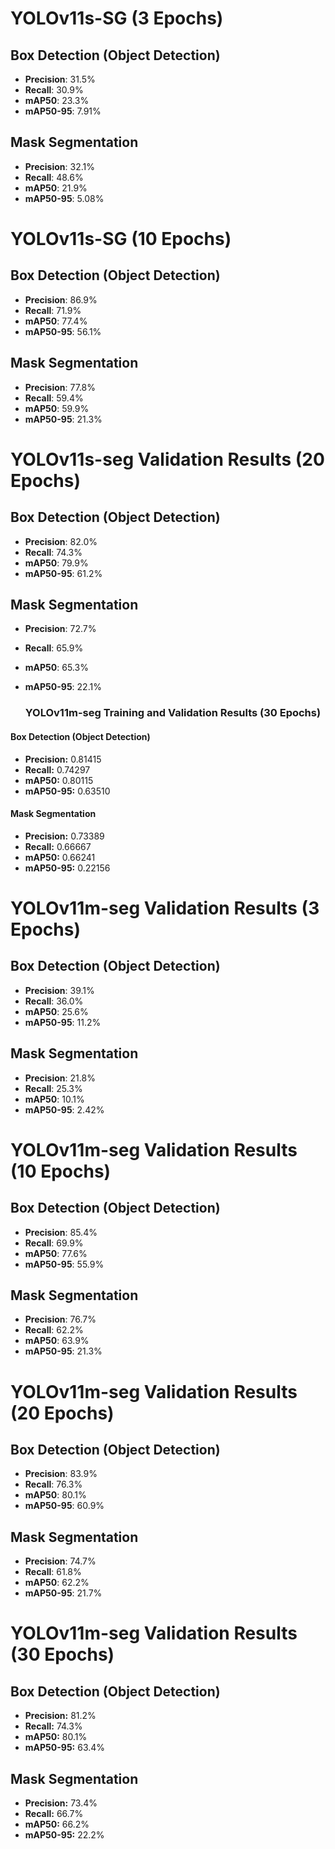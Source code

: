 # YOLOv11s-SG (3 Epochs)

## Box Detection (Object Detection)
- **Precision**: 31.5%
- **Recall**: 30.9%
- **mAP50**: 23.3%
- **mAP50-95**: 7.91%

## Mask Segmentation
- **Precision**: 32.1%
- **Recall**: 48.6%
- **mAP50**: 21.9%
- **mAP50-95**: 5.08%

# YOLOv11s-SG (10 Epochs)

## Box Detection (Object Detection)
- **Precision**: 86.9%
- **Recall**: 71.9%
- **mAP50**: 77.4%
- **mAP50-95**: 56.1%


## Mask Segmentation
- **Precision**: 77.8%
- **Recall**: 59.4%
- **mAP50**: 59.9%
- **mAP50-95**: 21.3%

# YOLOv11s-seg Validation Results (20 Epochs)

## Box Detection (Object Detection)
- **Precision**: 82.0%
- **Recall**: 74.3%
- **mAP50**: 79.9%
- **mAP50-95**: 61.2%

## Mask Segmentation
- **Precision**: 72.7%
- **Recall**: 65.9%
- **mAP50**: 65.3%
- **mAP50-95**: 22.1%

  ### YOLOv11m-seg Training and Validation Results (30 Epochs)

#### Box Detection (Object Detection)
- **Precision:** 0.81415
- **Recall:** 0.74297
- **mAP50:** 0.80115
- **mAP50-95:** 0.63510

#### Mask Segmentation
- **Precision:** 0.73389
- **Recall:** 0.66667
- **mAP50:** 0.66241
- **mAP50-95:** 0.22156

# YOLOv11m-seg Validation Results (3 Epochs)

## Box Detection (Object Detection)
- **Precision**: 39.1%
- **Recall**: 36.0%
- **mAP50**: 25.6%
- **mAP50-95**: 11.2%

## Mask Segmentation
- **Precision**: 21.8%
- **Recall**: 25.3%
- **mAP50**: 10.1%
- **mAP50-95**: 2.42%

# YOLOv11m-seg Validation Results (10 Epochs)

## Box Detection (Object Detection)
- **Precision**: 85.4%
- **Recall**: 69.9%
- **mAP50**: 77.6%
- **mAP50-95**: 55.9%

## Mask Segmentation
- **Precision**: 76.7%
- **Recall**: 62.2%
- **mAP50**: 63.9%
- **mAP50-95**: 21.3%

# YOLOv11m-seg Validation Results (20 Epochs)

## Box Detection (Object Detection)
- **Precision**: 83.9%
- **Recall**: 76.3%
- **mAP50**: 80.1%
- **mAP50-95**: 60.9%

## Mask Segmentation
- **Precision**: 74.7%
- **Recall**: 61.8%
- **mAP50**: 62.2%
- **mAP50-95**: 21.7%

# YOLOv11m-seg Validation Results (30 Epochs)

## Box Detection (Object Detection)
- **Precision:** 81.2%
- **Recall:** 74.3%
- **mAP50:** 80.1%
- **mAP50-95:** 63.4%

## Mask Segmentation
- **Precision:** 73.4%
- **Recall:** 66.7%
- **mAP50:** 66.2%
- **mAP50-95:** 22.2%
